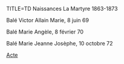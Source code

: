 TITLE=TD Naissances La Martyre 1863-1873

Balé Victor Allain Marie, 8 juin 69

Balé Marie Angèle, 8 février 70

Balé Marie Jeanne Josèphe, 10 octobre 72

<a href="http://adecang.github.io/gen/la_martyre/media/TD_AN_1863_1873.jpg">Acte</a>
